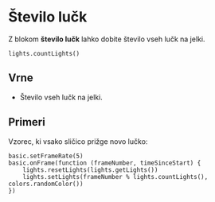 # Število lučk

Z blokom **število lučk** lahko dobite število vseh lučk na jelki.

```sig
lights.countLights()
```

## Vrne

* Število vseh lučk na jelki.

## Primeri

Vzorec, ki vsako sličico prižge novo lučko:

```blocks
basic.setFrameRate(5)
basic.onFrame(function (frameNumber, timeSinceStart) {
    lights.resetLights(lights.getLights())
    lights.setLights(frameNumber % lights.countLights(), colors.randomColor())
})
```
